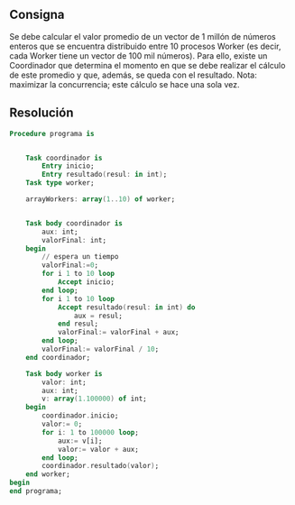 ## Consigna

Se debe calcular el valor promedio de un vector de 1 millón de números enteros que se
encuentra distribuido entre 10 procesos Worker (es decir, cada Worker tiene un vector de
100 mil números). Para ello, existe un Coordinador que determina el momento en que se
debe realizar el cálculo de este promedio y que, además, se queda con el resultado. Nota:
maximizar la concurrencia; este cálculo se hace una sola vez.


## Resolución


```ada
Procedure programa is


    Task coordinador is
        Entry inicio;
        Entry resultado(resul: in int);
    Task type worker;

    arrayWorkers: array(1..10) of worker;


    Task body coordinador is
        aux: int;
        valorFinal: int;
    begin
        // espera un tiempo
        valorFinal:=0;
        for i 1 to 10 loop
            Accept inicio;
        end loop;
        for i 1 to 10 loop
            Accept resultado(resul: in int) do
                aux = resul;
            end resul;
            valorFinal:= valorFinal + aux;
        end loop;
        valorFinal:= valorFinal / 10;
    end coordinador;

    Task body worker is
        valor: int;
        aux: int;
        v: array(1.100000) of int;
    begin
        coordinador.inicio;
        valor:= 0;
        for i: 1 to 100000 loop;
            aux:= v[i];
            valor:= valor + aux;
        end loop;
        coordinador.resultado(valor);
    end worker;
begin
end programa;
```